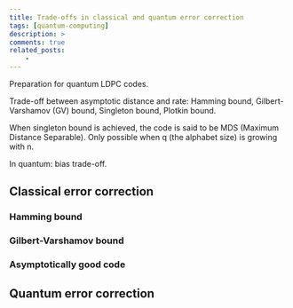```yaml
---
title: Trade-offs in classical and quantum error correction
tags: [quantum-computing]
description: >
comments: true
related_posts: 
    - 
---
```


Preparation for quantum LDPC codes.

Trade-off between asymptotic distance and rate: Hamming bound, Gilbert-Varshamov (GV) bound, Singleton bound, Plotkin bound.

When singleton bound is achieved, the code is said to be MDS (Maximum Distance Separable). Only possible when q (the alphabet size) is growing with n.

In quantum: bias trade-off.

## Classical error correction

### Hamming bound

### Gilbert-Varshamov bound

### Asymptotically good code

## Quantum error correction